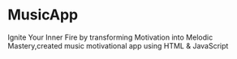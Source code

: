 # MusicApp
 Ignite Your Inner Fire by transforming Motivation into Melodic Mastery,created music motivational app using HTML & JavaScript
